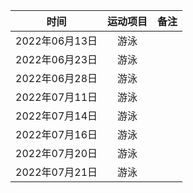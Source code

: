 <div align="center">
 
| 时间 | 运动项目 | 备注 |
| :---: | :---: | :---: |
|2022年06月13日|游泳| 
|2022年06月23日|游泳|
|2022年06月28日|游泳|
|2022年07月11日|游泳|
|2022年07月14日|游泳|
|2022年07月16日|游泳|
|2022年07月20日|游泳|
|2022年07月21日|游泳|
 
 </div>
